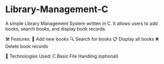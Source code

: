 # Library-Management-C
A simple Library Management System written in C. It allows users to add books, search books, and display book records.

🛠 Features:
📖 Add new books
🔍 Search for books
📋 Display all books
❌ Delete book records

🔧 Technologies Used:
C 
Basic File Handling (optional)

